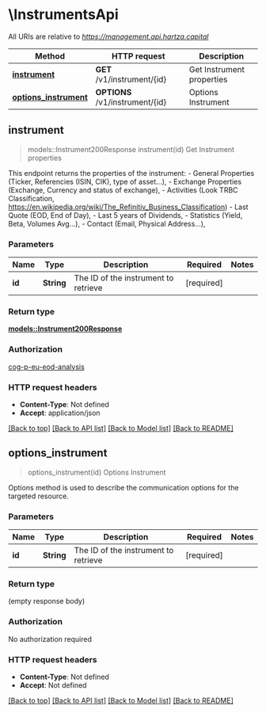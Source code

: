 # \InstrumentsApi

All URIs are relative to *https://management.api.hartza.capital*

Method | HTTP request | Description
------------- | ------------- | -------------
[**instrument**](InstrumentsApi.md#instrument) | **GET** /v1/instrument/{id} | Get Instrument properties
[**options_instrument**](InstrumentsApi.md#options_instrument) | **OPTIONS** /v1/instrument/{id} | Options Instrument



## instrument

> models::Instrument200Response instrument(id)
Get Instrument properties

This endpoint returns the properties of the instrument: - General Properties (Ticker, Referencies (ISIN, CIK), type of asset...), - Exchange Properties (Exchange, Currency and status of exchange), - Activities (Look TRBC Classification, https://en.wikipedia.org/wiki/The_Refinitiv_Business_Classification) - Last Quote (EOD, End of Day), - Last 5 years of Dividends, - Statistics (Yield, Beta, Volumes Avg...), - Contact (Email, Physical Address...), 

### Parameters


Name | Type | Description  | Required | Notes
------------- | ------------- | ------------- | ------------- | -------------
**id** | **String** | The ID of the instrument to retrieve | [required] |

### Return type

[**models::Instrument200Response**](Instrument_200_response.md)

### Authorization

[cog-p-eu-eod-analysis](../README.md#cog-p-eu-eod-analysis)

### HTTP request headers

- **Content-Type**: Not defined
- **Accept**: application/json

[[Back to top]](#) [[Back to API list]](../README.md#documentation-for-api-endpoints) [[Back to Model list]](../README.md#documentation-for-models) [[Back to README]](../README.md)


## options_instrument

> options_instrument(id)
Options Instrument

Options method is used to describe the communication options for the targeted resource.

### Parameters


Name | Type | Description  | Required | Notes
------------- | ------------- | ------------- | ------------- | -------------
**id** | **String** | The ID of the instrument to retrieve | [required] |

### Return type

 (empty response body)

### Authorization

No authorization required

### HTTP request headers

- **Content-Type**: Not defined
- **Accept**: Not defined

[[Back to top]](#) [[Back to API list]](../README.md#documentation-for-api-endpoints) [[Back to Model list]](../README.md#documentation-for-models) [[Back to README]](../README.md)

